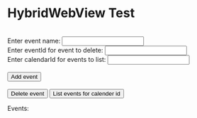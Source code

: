 <html>

<head>
    <meta http-equiv="refresh" content="120">
    <meta http-equiv="cache-control" content="max-age=0" />
    <meta http-equiv="cache-control" content="no-cache" />
    <meta http-equiv="expires" content="0" />
    <meta http-equiv="expires" content="Tue, 01 Jan 1980 1:00:00 GMT" />
    <meta http-equiv="pragma" content="no-cache" />
</head>

<body>
    <script src="https://code.jquery.com/jquery-2.1.4.min.js"></script>
    <h1>HybridWebView Test</h1>
    <br /> Enter event name: <input type="text" id="name">
    <br /> Enter eventId for event to delete: <input type="text" id="eventId">
    <br /> Enter calendarId for events to list: <input type="text" id="calendarId">    
    <br />
    <br />
    <button type="button" onclick="javascript: addEvent($('#name').val())">Add event</button>
     <br />
    <br />
    <button type="button" onclick="javascript: deleteEvent($('#eventId').val())">Delete event</button>
    <button type="button" onclick="javascript: listEvents($('#calendarId').val())">List events for calender id</button>
    <br />
    <p id="result">Events:</p>
    <script type="text/javascript">
        function log(str) {
            $('#result').html($('#result').html() + "<br/>" + str);
        }

        log('Starting application')

        var selectedCalenderId = null;
        
        setTimeout(function() {
            CalendarIntegration.listCalendars();
        }, 100);

        function listCalendarsResult(result) {
            selectedCalenderId = result[0].id;
            log('Calendars loaded: ' + JSON.stringify(result))
        }        


        function addEvent(eventName) {
            CalendarIntegration.addEvent("9", "3", eventName, "test event fra app", "Jan 1, 2021", "Jan 2, 2021", "Timeplan");

            $('#name').val('');

            log('Event added to calendar');
        }
        
        function deleteEvent(eventId) {
            CalendarIntegration.deleteEvent(eventId);

            $('#eventId').val('');

            log('Event added to calendar');
        }        

        function listEvents(id) {
            CalendarIntegration.listEvents(id);
        }

        function listEventsResult(result) {
            log('Events in selected calendar (' + selectedCalenderId + '): ' + JSON.stringify(result));
        }

        function timeHasPassedEvent(time) {
            log('Event from app: ' + time);
        }
    </script>
</body>

</html>
